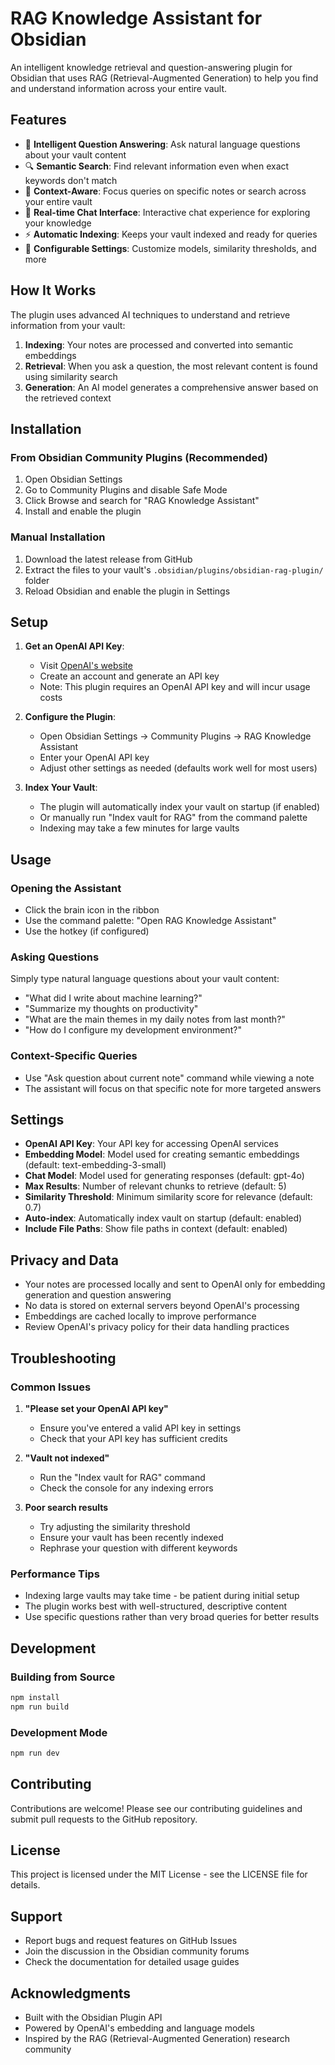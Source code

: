 # RAG Knowledge Assistant for Obsidian

An intelligent knowledge retrieval and question-answering plugin for Obsidian that uses RAG (Retrieval-Augmented Generation) to help you find and understand information across your entire vault.

## Features

- 🧠 **Intelligent Question Answering**: Ask natural language questions about your vault content
- 🔍 **Semantic Search**: Find relevant information even when exact keywords don't match
- 📝 **Context-Aware**: Focus queries on specific notes or search across your entire vault
- 🚀 **Real-time Chat Interface**: Interactive chat experience for exploring your knowledge
- ⚡ **Automatic Indexing**: Keeps your vault indexed and ready for queries
- 🎯 **Configurable Settings**: Customize models, similarity thresholds, and more

## How It Works

The plugin uses advanced AI techniques to understand and retrieve information from your vault:

1. **Indexing**: Your notes are processed and converted into semantic embeddings
2. **Retrieval**: When you ask a question, the most relevant content is found using similarity search
3. **Generation**: An AI model generates a comprehensive answer based on the retrieved context

## Installation

### From Obsidian Community Plugins (Recommended)

1. Open Obsidian Settings
2. Go to Community Plugins and disable Safe Mode
3. Click Browse and search for "RAG Knowledge Assistant"
4. Install and enable the plugin

### Manual Installation

1. Download the latest release from GitHub
2. Extract the files to your vault's `.obsidian/plugins/obsidian-rag-plugin/` folder
3. Reload Obsidian and enable the plugin in Settings

## Setup

1. **Get an OpenAI API Key**:
   - Visit [OpenAI's website](https://platform.openai.com/api-keys)
   - Create an account and generate an API key
   - Note: This plugin requires an OpenAI API key and will incur usage costs

2. **Configure the Plugin**:
   - Open Obsidian Settings → Community Plugins → RAG Knowledge Assistant
   - Enter your OpenAI API key
   - Adjust other settings as needed (defaults work well for most users)

3. **Index Your Vault**:
   - The plugin will automatically index your vault on startup (if enabled)
   - Or manually run "Index vault for RAG" from the command palette
   - Indexing may take a few minutes for large vaults

## Usage

### Opening the Assistant

- Click the brain icon in the ribbon
- Use the command palette: "Open RAG Knowledge Assistant"
- Use the hotkey (if configured)

### Asking Questions

Simply type natural language questions about your vault content:

- "What did I write about machine learning?"
- "Summarize my thoughts on productivity"
- "What are the main themes in my daily notes from last month?"
- "How do I configure my development environment?"

### Context-Specific Queries

- Use "Ask question about current note" command while viewing a note
- The assistant will focus on that specific note for more targeted answers

## Settings

- **OpenAI API Key**: Your API key for accessing OpenAI services
- **Embedding Model**: Model used for creating semantic embeddings (default: text-embedding-3-small)
- **Chat Model**: Model used for generating responses (default: gpt-4o)
- **Max Results**: Number of relevant chunks to retrieve (default: 5)
- **Similarity Threshold**: Minimum similarity score for relevance (default: 0.7)
- **Auto-index**: Automatically index vault on startup (default: enabled)
- **Include File Paths**: Show file paths in context (default: enabled)

## Privacy and Data

- Your notes are processed locally and sent to OpenAI only for embedding generation and question answering
- No data is stored on external servers beyond OpenAI's processing
- Embeddings are cached locally to improve performance
- Review OpenAI's privacy policy for their data handling practices

## Troubleshooting

### Common Issues

1. **"Please set your OpenAI API key"**
   - Ensure you've entered a valid API key in settings
   - Check that your API key has sufficient credits

2. **"Vault not indexed"**
   - Run the "Index vault for RAG" command
   - Check the console for any indexing errors

3. **Poor search results**
   - Try adjusting the similarity threshold
   - Ensure your vault has been recently indexed
   - Rephrase your question with different keywords

### Performance Tips

- Indexing large vaults may take time - be patient during initial setup
- The plugin works best with well-structured, descriptive content
- Use specific questions rather than very broad queries for better results

## Development

### Building from Source

```bash
npm install
npm run build
```

### Development Mode

```bash
npm run dev
```

## Contributing

Contributions are welcome! Please see our contributing guidelines and submit pull requests to the GitHub repository.

## License

This project is licensed under the MIT License - see the LICENSE file for details.

## Support

- Report bugs and request features on GitHub Issues
- Join the discussion in the Obsidian community forums
- Check the documentation for detailed usage guides

## Acknowledgments

- Built with the Obsidian Plugin API
- Powered by OpenAI's embedding and language models
- Inspired by the RAG (Retrieval-Augmented Generation) research community
